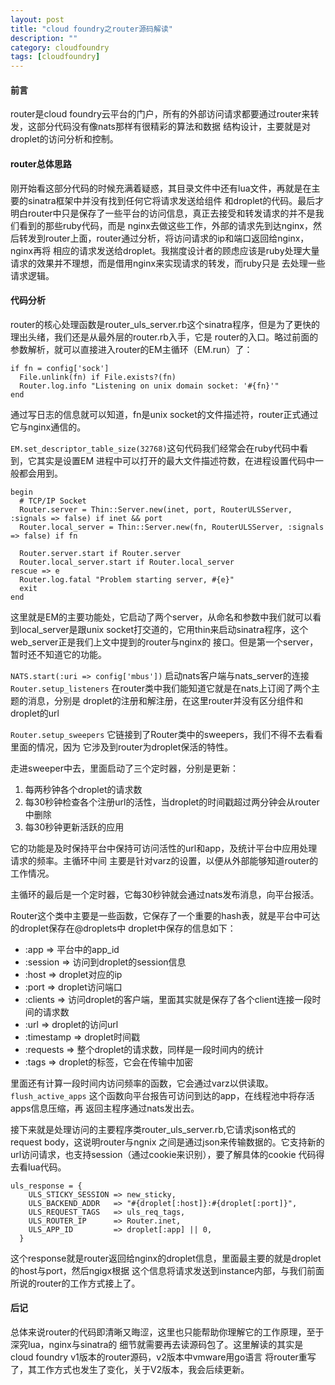 ```yaml
---
layout: post
title: "cloud foundry之router源码解读"
description: ""
category: cloudfoundry
tags: [cloudfoundry]
---
```

#### 前言
   
   router是cloud foundry云平台的门户，所有的外部访问请求都要通过router来转发，这部分代码没有像nats那样有很精彩的算法和数据
结构设计，主要就是对droplet的访问分析和控制。

#### router总体思路

   刚开始看这部分代码的时候充满着疑惑，其目录文件中还有lua文件，再就是在主要的sinatra框架中并没有找到任何它将请求发送给组件
和droplet的代码。最后才明白router中只是保存了一些平台的访问信息，真正去接受和转发请求的并不是我们看到的那些ruby代码，而是
nginx去做这些工作，外部的请求先到达nginx，然后转发到router上面，router通过分析，将访问请求的ip和端口返回给nginx，nginx再将
相应的请求发送给droplet。我揣度设计者的顾虑应该是ruby处理大量请求的效果并不理想，而是借用nginx来实现请求的转发，而ruby只是
去处理一些请求逻辑。

#### 代码分析

  router的核心处理函数是router_uls_server.rb这个sinatra程序，但是为了更快的理出头绪，我们还是从最外层的router.rb入手，它是
router的入口。略过前面的参数解析，就可以直接进入router的EM主循环（EM.run）了：
    
    if fn = config['sock']
      File.unlink(fn) if File.exists?(fn)
      Router.log.info "Listening on unix domain socket: '#{fn}'"
    end

  通过写日志的信息就可以知道，fn是unix socket的文件描述符，router正式通过它与nginx通信的。
  
  ` EM.set_descriptor_table_size(32768) `这句代码我们经常会在ruby代码中看到，它其实是设置EM
进程中可以打开的最大文件描述符数，在进程设置代码中一般都会用到。

    begin
      # TCP/IP Socket
      Router.server = Thin::Server.new(inet, port, RouterULSServer, :signals => false) if inet && port
      Router.local_server = Thin::Server.new(fn, RouterULSServer, :signals => false) if fn

      Router.server.start if Router.server
      Router.local_server.start if Router.local_server
    rescue => e
      Router.log.fatal "Problem starting server, #{e}"
      exit
    end
  这里就是EM的主要功能处，它启动了两个server，从命名和参数中我们就可以看到local_server是跟unix 
socket打交道的，它用thin来启动sinatra程序，这个web_server正是我们上文中提到的router与nginx的
接口。但是第一个server，暂时还不知道它的功能。
  
  ` NATS.start(:uri => config['mbus']) ` 启动nats客户端与nats_server的连接
  ` Router.setup_listeners ` 在router类中我们能知道它就是在nats上订阅了两个主题的消息，分别是
droplet的注册和解注册，在这里router并没有区分组件和droplet的url
  
  ` Router.setup_sweepers ` 它链接到了Router类中的sweepers，我们不得不去看看里面的情况，因为
它涉及到router为droplet保活的特性。

  走进sweeper中去，里面启动了三个定时器，分别是更新：
  
  1. 每两秒钟各个droplet的请求数
  2. 每30秒钟检查各个注册url的活性，当droplet的时间戳超过两分钟会从router中删除
  3. 每30秒钟更新活跃的应用

它的功能是及时保持平台中保持可访问活性的url和app，及统计平台中应用处理请求的频率。主循环中间
主要是针对varz的设置，以便从外部能够知道router的工作情况。

主循环的最后是一个定时器，它每30秒钟就会通过nats发布消息，向平台报活。

Router这个类中主要是一些函数，它保存了一个重要的hash表，就是平台中可达的droplet保存在@droplets中
droplet中保存的信息如下：

  * :app => 平台中的app_id
  * :session => 访问到droplet的session信息
  * :host => droplet对应的ip
  * :port => droplet访问端口
  * :clients => 访问droplet的客户端，里面其实就是保存了各个client连接一段时间的请求数
  * :url => droplet的访问url
  * :timestamp => droplet时间戳
  * :requests => 整个droplet的请求数，同样是一段时间内的统计
  * :tags => droplet的标签，它会在传输中加密
  
里面还有计算一段时间内访问频率的函数，它会通过varz以供读取。
  ` flush_active_apps ` 这个函数向平台报告可访问到达的app，在线程池中将存活apps信息压缩，再
返回主程序通过nats发出去。

接下来就是处理访问的主要程序类router_uls_server.rb,它请求json格式的request body，这说明router与ngnix
之间是通过json来传输数据的。它支持新的url访问请求，也支持session（通过cookie来识别），要了解具体的cookie
代码得去看lua代码。

    uls_response = {
        ULS_STICKY_SESSION => new_sticky,
        ULS_BACKEND_ADDR   => "#{droplet[:host]}:#{droplet[:port]}",
        ULS_REQUEST_TAGS   => uls_req_tags,
        ULS_ROUTER_IP      => Router.inet,
        ULS_APP_ID         => droplet[:app] || 0,
      }
这个response就是router返回给nginx的droplet信息，里面最主要的就是droplet的host与port，然后ngigx根据
这个信息将请求发送到instance内部，与我们前面所说的router的工作方式接上了。


#### 后记
总体来说router的代码即清晰又晦涩，这里也只能帮助你理解它的工作原理，至于深究lua，nginx与sinatra的
细节就需要再去读源码包了。这里解读的其实是cloud foundry v1版本的router源码，v2版本中vmware用go语言
将router重写了，其工作方式也发生了变化，关于V2版本，我会后续更新。

  






























   
   
  
  
	
	
	
	
	
	
	
	
	
	
	
	
  